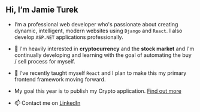 ## Hi, I’m Jamie Turek

- I’m a professional web developer who's passionate about creating dynamic, intelligent, modern websites using `Django` and `React`. I also develop `ASP.NET` applications professionally.

- 💞️ I'm heavily interested in **cryptocurrency** and the **stock market** and I'm continually developing and learning with the goal of automating the buy / sell process for myself. 

- 🌱 I’ve recently taught myself `React` and I plan to make this my primary frontend framework moving forward. 

- My goal this year is to publish my Crypto application. [Find out more](https://github.com/J-TUREK/Crypto)   

- 📫 Contact me on [LinkedIn](https://www.linkedin.com/in/jamie-turek-95b338106/)

<!---
J-TUREK/J-TUREK is a ✨ special ✨ repository because its `README.md` (this file) appears on your GitHub profile.
You can click the Preview link to take a look at your changes.
--->
